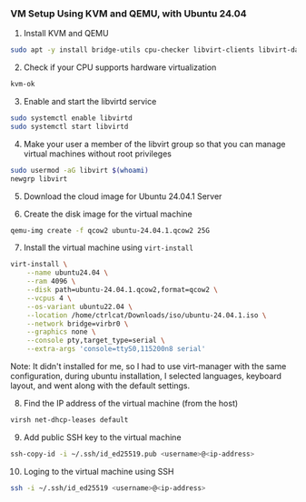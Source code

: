 ### VM Setup Using KVM and QEMU, with Ubuntu 24.04

1. Install KVM and QEMU

```bash
sudo apt -y install bridge-utils cpu-checker libvirt-clients libvirt-daemon qemu qemu-kvm
```

2. Check if your CPU supports hardware virtualization

```bash
kvm-ok
```

3. Enable and start the libvirtd service

```bash
sudo systemctl enable libvirtd
sudo systemctl start libvirtd
```

4. Make your user a member of the libvirt group so that you can manage virtual machines without root privileges

```bash
sudo usermod -aG libvirt $(whoami)
newgrp libvirt
```

5. Download the cloud image for Ubuntu 24.04.1 Server

6. Create the disk image for the virtual machine

```bash
qemu-img create -f qcow2 ubuntu-24.04.1.qcow2 25G
```

7. Install the virtual machine using `virt-install`

```bash
virt-install \
    --name ubuntu24.04 \
    --ram 4096 \
    --disk path=ubuntu-24.04.1.qcow2,format=qcow2 \
    --vcpus 4 \
    --os-variant ubuntu22.04 \
    --location /home/ctrlcat/Downloads/iso/ubuntu-24.04.1.iso \
    --network bridge=virbr0 \
    --graphics none \
    --console pty,target_type=serial \
    --extra-args 'console=ttyS0,115200n8 serial'
```

Note: It didn't installed for me, so I had to use virt-manager with the same configuration, during ubuntu installation, I selected languages, keyboard layout, and went along with the default settings.

8. Find the IP address of the virtual machine (from the host)

```bash
virsh net-dhcp-leases default
```

9. Add public SSH key to the virtual machine

```bash
ssh-copy-id -i ~/.ssh/id_ed25519.pub <username>@<ip-address>
```

10. Loging to the virtual machine using SSH

```bash
ssh -i ~/.ssh/id_ed25519 <username>@<ip-address>
```
